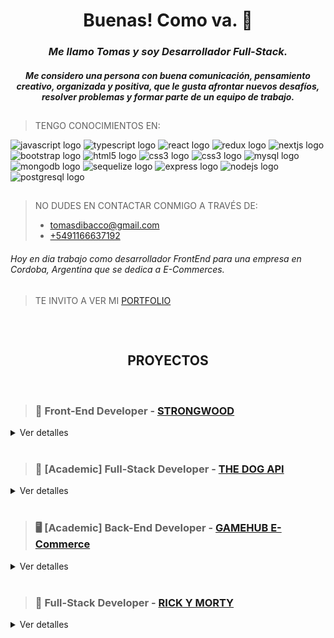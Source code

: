 **<h1 align="center">Buenas! Como va. 🧉</h1>**


*<h3 align="center">Me llamo Tomas y soy Desarrollador Full-Stack.</h3>*
*<h4 align="center">Me considero una persona con buena comunicación, pensamiento creativo, organizada y positiva, que le gusta afrontar nuevos desafíos, resolver problemas y formar parte de un equipo de trabajo.</h4>*

##
 
>  TENGO CONOCIMIENTOS EN:
<div align="left">
    <img src="https://cdn.jsdelivr.net/gh/devicons/devicon/icons/javascript/javascript-original.svg" height="40" width="52" alt="javascript logo"  />
    <img src="https://cdn.jsdelivr.net/gh/devicons/devicon/icons/typescript/typescript-original.svg" height="40" width="52" alt="typescript logo"  />
    <img src="https://cdn.jsdelivr.net/gh/devicons/devicon/icons/react/react-original.svg" height="40" width="52" alt="react logo"  />
    <img src="https://cdn.jsdelivr.net/gh/devicons/devicon/icons/redux/redux-original.svg" height="40" width="52" alt="redux logo"  />
    <img src="https://cdn.jsdelivr.net/gh/devicons/devicon/icons/nextjs/nextjs-original.svg" height="40" width="52" alt="nextjs logo"  />
    <img src="https://cdn.jsdelivr.net/gh/devicons/devicon/icons/bootstrap/bootstrap-original.svg" height="40" width="52" alt="bootstrap logo"  />
    <img src="https://cdn.jsdelivr.net/gh/devicons/devicon/icons/html5/html5-original.svg" height="40" width="52" alt="html5 logo"  />
    <img src="https://cdn.jsdelivr.net/gh/devicons/devicon/icons/css3/css3-original.svg" height="40" width="52" alt="css3 logo"  />
    <img src="https://cdn.jsdelivr.net/gh/devicons/devicon/icons/sass/sass-original.svg" height="40" width="52" alt="css3 logo"  />
    <img src="https://cdn.jsdelivr.net/gh/devicons/devicon/icons/mysql/mysql-original.svg" height="40" width="52" alt="mysql logo"  />
    <img src="https://cdn.jsdelivr.net/gh/devicons/devicon/icons/mongodb/mongodb-original.svg" height="40" width="52" alt="mongodb logo"  />
    <img src="https://cdn.jsdelivr.net/gh/devicons/devicon/icons/sequelize/sequelize-original.svg" height="40" width="52" alt="sequelize logo"  />
    <img src="https://cdn.jsdelivr.net/gh/devicons/devicon/icons/express/express-original.svg" height="40" width="52" alt="express logo"  /> 
    <img src="https://cdn.jsdelivr.net/gh/devicons/devicon/icons/nodejs/nodejs-original.svg" height="40" width="52" alt="nodejs logo"  />
    <img src="https://cdn.jsdelivr.net/gh/devicons/devicon/icons/postgresql/postgresql-original.svg" height="40" width="52" alt="postgresql logo"  />
</div>

##

>  NO DUDES EN CONTACTAR CONMIGO A TRAVÉS DE:
>
>  +   [tomasdibacco@gmail.com](mailto:tomasdibacco@gmail.com)
>  +   [+5491166637192](https://wa.me/541166637192)

###### *Hoy en dia trabajo como desarrollador FrontEnd para una empresa en Cordoba, Argentina que se dedica a E-Commerces.*
 
##

>  TE INVITO A VER MI [PORTFOLIO](https://tomas-di-bacco.vercel.app/)

##

</br>

<h2 align="center">PROYECTOS</h2>

</br>

>  ### 🔨 Front-End Developer - [STRONGWOOD](https://www.strongwood.com.ar/) 

<details>
<summary>Ver detalles</summary>
 
</br>

<a href="https://www.strongwood.com.ar/" rel="noopener noreferrer" target="_blank">
   <img align="right" width="315" height="145" src="https://github.com/Tdibacco17/StrongWood-v2/blob/main/captura-strongwood.png">
</a>

>  ##### STRONGWOOD
>  
>  *Es una aplicación para un cliente, la cual consiste en mostrar sus trabajos y productos, junto con un formulario de contacto para generar ventas.*
>
> +  **Desarrollo FrontEnd de pagina web(SPA) de muebles con Typescript, Node.Js, React y Sass en Next.Js.**
> +  **Me encargo de la creación de cada aspecto de la página, desde el diseño hasta la experiencia de usuario, incluyendo la arquitectura del proyecto.**
> +  **Reuniones con el cliente para llevar a cabo el desarrollo y mostrar avances, buscando cumplir con sus expectativas y funcionalidades.**

---

</details>

</br>

>  ### 🐶 [Academic] Full-Stack Developer - [THE DOG API](https://github.com/Tdibacco17/App-Proyecto-Individual-) 

<details>
<summary>Ver detalles</summary>
 
</br>

<a href="https://github.com/Tdibacco17/App-Proyecto-Individual-" rel="noopener noreferrer" target="_blank">
   <img align="right" width="315" height="145" src="https://github.com/Tdibacco17/App-Proyecto-Individual-/blob/main/Imagenes/apiDog.jpg">
</a>

>  ##### Proyecto individual
> 
>  *Es una aplicación de página única, basada en una api de perros "The Dog API" con el fin de aplicar los conocimientos aprendidos en el Bootcamp realizando diferentes funcionalidades.*
>  
>  +  **Desarrollo del BackEnd con Javascript, consumiendo datos desde una API, manejo de sistema CRUD y modelado de la base de datos con Node.Js y PostgreSQL.**
>  +  **Desarrollo del FrontEnd con Javascript, modelado y creación de componentes responsive en React utilizando Redux.**

---
 
</details>


</br>

>  ### 🖥️ [Academic] Back-End Developer - [GAMEHUB E-Commerce](https://github.com/Tdibacco17/App-Proyecto-Grupal-)

<details>
<summary>Ver detalles</summary>
 
</br>

<a href="https://github.com/Tdibacco17/App-Proyecto-Grupal-" rel="noopener noreferrer" target="_blank">
   <img align="right" width="315" height="145" src="https://github.com/Tdibacco17/App-Proyecto-Grupal-/blob/main/Imagenes/gamehub.jpg">
</a>

>  ##### Proyecto grupal
>
>  *Es una aplicación web que ha sido pensada para la compra y venta de productos de computación.
Cuenta con Carrito de compras, custom PC builder, wishlist, filtrado y paginado de productos, implementación de mercado pago, registro de usuarios y distintos roles para su navegación, "User" para la compra de productos, "Admin" para llevar un control de las ventas, stock y usuarios. Y "Owner" como dueño de la misma.*
> 
> +  **Desarrollo del BackEnd con Javascript, metodología de trabajo tipo scrum. Modelado de la base de datos con Node.Js y Mongoose, manejo de sistema CRUD y seguridad de datos con deploy en MongoDB.**
> +  **Desarrollo del FrontEnd con Javascript, metodologia de trabajo tipo scrum. Creación de componentes en React.**

---

</details>

</br>

>  ### 🧪 Full-Stack Developer - [RICK Y MORTY](https://github.com/Tdibacco17/Rick-y-Morty)

<details>
<summary>Ver detalles</summary>
 
</br>

<a href="https://github.com/Tdibacco17/Rick-y-Morty" rel="noopener noreferrer" target="_blank">
   <img align="right" width="315" height="145" src="https://github.com/Tdibacco17/Rick-y-Morty/blob/main/Imagenes/rickYmorty.jpg">
</a>

>  ##### Proyecto individual
>  
>  *Es una aplicación de página única, basada en la api de rick y morty "The Rick and Morty API" con el fin de repasar los conocimientos aprendidos en el Bootcamp realizando diferentes funcionalidades.*
>
> +  **Desarrollo del BackEnd con Javascript, consumiendo datos desde una API, manejo de sistema CRUD y modelado de la base de datos con Node.Js y PostgreSQL.**
> +  **Desarrollo del FrontEnd con Javascript, modelado y creación de componentes responsive en React utilizando Redux.**

---

</details>
